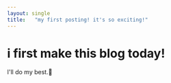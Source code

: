 ```yaml
---
layout: single
title:   "my first posting! it's so exciting!"
---
```


# i first make this blog today!

I'll do my best.🥹
